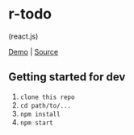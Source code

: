 # r-todo 

(react.js)

[Demo][demo] | [Source][source]

[demo]: http://
[source]: http://


## Getting started for dev

1. ```clone this repo```
2. ```cd path/to/...```
3. ```npm install```  
4. ```npm start```